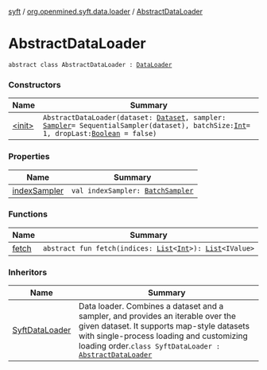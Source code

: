 [syft](../../index.md) / [org.openmined.syft.data.loader](../index.md) / [AbstractDataLoader](./index.md)

# AbstractDataLoader

`abstract class AbstractDataLoader : `[`DataLoader`](../-data-loader/index.md)

### Constructors

| Name | Summary |
|---|---|
| [&lt;init&gt;](-init-.md) | `AbstractDataLoader(dataset: `[`Dataset`](../../org.openmined.syft.data/-dataset/index.md)`, sampler: `[`Sampler`](../../org.openmined.syft.data.samplers/-sampler/index.md)` = SequentialSampler(dataset), batchSize: `[`Int`](https://kotlinlang.org/api/latest/jvm/stdlib/kotlin/-int/index.html)` = 1, dropLast: `[`Boolean`](https://kotlinlang.org/api/latest/jvm/stdlib/kotlin/-boolean/index.html)` = false)` |

### Properties

| Name | Summary |
|---|---|
| [indexSampler](index-sampler.md) | `val indexSampler: `[`BatchSampler`](../../org.openmined.syft.data.samplers/-batch-sampler/index.md) |

### Functions

| Name | Summary |
|---|---|
| [fetch](fetch.md) | `abstract fun fetch(indices: `[`List`](https://kotlinlang.org/api/latest/jvm/stdlib/kotlin.collections/-list/index.html)`<`[`Int`](https://kotlinlang.org/api/latest/jvm/stdlib/kotlin/-int/index.html)`>): `[`List`](https://kotlinlang.org/api/latest/jvm/stdlib/kotlin.collections/-list/index.html)`<IValue>` |

### Inheritors

| Name | Summary |
|---|---|
| [SyftDataLoader](../-syft-data-loader/index.md) | Data loader. Combines a dataset and a sampler, and provides an iterable over the given dataset. It supports map-style datasets with single-process loading and customizing loading order.`class SyftDataLoader : `[`AbstractDataLoader`](./index.md) |
